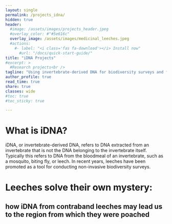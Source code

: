 ```yaml
---
layout: single
permalink: /projects_idna/
hidden: true
header:
  #image: /assets/images/projects_header.jpeg
  #overlay_color: #"#5e616c"
  overlay_image: /assets/images/medicinal_leeches.jpeg
  #actions:
    #- label: "<i class='fas fa-download'></i> Install now"
      #url: "/docs/quick-start-guide/"
title: "iDNA Projects"
#excerpt: >
  #Research projects<br />
tagline: "Using invertebrate-derived DNA for biodiversity surveys and forensic cases"   
author_profile: true
read_time: true
share: true
classes: wide
#toc: true
#toc_sticky: true

---
```


# What is iDNA?

iDNA, or invertebrate-derived DNA, refers to DNA extracted from an invertebrate that is not the DNA belonging to the invertebrate itself. Typically this refers to DNA from the bloodmeal of an invertebrate, such as a mosquito, biting fly, or leech. In recent years, leeches have been promoted as a tool for conducting non-invasive biodiversity surveys.

# Leeches solve their own mystery: 
## how iDNA from contraband leeches may lead us to the region from which they were poached

